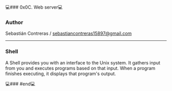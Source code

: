 💻### 0x0C. Web server💻

### Author

Sebastián Contreras / sebastiancontreras15897@gmail.com

--------------------------------------------------------
### Shell

A Shell provides you with an interface to the Unix system. It gathers input from you and executes programs based on that input. When a program finishes executing, it displays that program's output.

💻### #end💻
